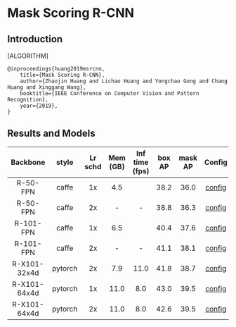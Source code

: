 # Mask Scoring R-CNN

## Introduction

[ALGORITHM]

```
@inproceedings{huang2019msrcnn,
    title={Mask Scoring R-CNN},
    author={Zhaojin Huang and Lichao Huang and Yongchao Gong and Chang Huang and Xinggang Wang},
    booktitle={IEEE Conference on Computer Vision and Pattern Recognition},
    year={2019},
}
```

## Results and Models

| Backbone      | style      | Lr schd | Mem (GB) | Inf time (fps) | box AP | mask AP | Config | Download |
|:-------------:|:----------:|:-------:|:--------:|:--------------:|:------:|:-------:|:------:|:--------:|
| R-50-FPN      | caffe      | 1x      | 4.5      |                |  38.2  | 36.0    | [config](https://github.com/open-mmlab/mmdetection/tree/master/configs/ms_rcnn/ms_rcnn_r50_caffe_fpn_1x_coco.py) | [model](http://download.openmmlab.com/mmdetection/v2.0/ms_rcnn/ms_rcnn_r50_caffe_fpn_1x_coco/ms_rcnn_r50_caffe_fpn_1x_coco_20200702_180848-61c9355e.pth) &#124; [log](http://download.openmmlab.com/mmdetection/v2.0/ms_rcnn/ms_rcnn_r50_caffe_fpn_1x_coco/ms_rcnn_r50_caffe_fpn_1x_coco_20200702_180848.log.json) |
| R-50-FPN      | caffe      | 2x      | -        | -              | 38.8   | 36.3    | [config](https://github.com/open-mmlab/mmdetection/tree/master/configs/ms_rcnn/ms_rcnn_r50_caffe_fpn_2x_coco.py) | [model](http://download.openmmlab.com/mmdetection/v2.0/ms_rcnn/ms_rcnn_r50_caffe_fpn_2x_coco/ms_rcnn_r50_caffe_fpn_2x_coco_bbox_mAP-0.388__segm_mAP-0.363_20200506_004738-ee87b137.pth) &#124; [log](http://download.openmmlab.com/mmdetection/v2.0/ms_rcnn/ms_rcnn_r50_caffe_fpn_2x_coco/ms_rcnn_r50_caffe_fpn_2x_coco_20200506_004738.log.json) |
| R-101-FPN     | caffe      | 1x      | 6.5      |                | 40.4   | 37.6    | [config](https://github.com/open-mmlab/mmdetection/tree/master/configs/ms_rcnn/ms_rcnn_r101_caffe_fpn_1x_coco.py) | [model](http://download.openmmlab.com/mmdetection/v2.0/ms_rcnn/ms_rcnn_r101_caffe_fpn_1x_coco/ms_rcnn_r101_caffe_fpn_1x_coco_bbox_mAP-0.404__segm_mAP-0.376_20200506_004755-b9b12a37.pth) &#124; [log](http://download.openmmlab.com/mmdetection/v2.0/ms_rcnn/ms_rcnn_r101_caffe_fpn_1x_coco/ms_rcnn_r101_caffe_fpn_1x_coco_20200506_004755.log.json) |
| R-101-FPN     | caffe      | 2x      | -        | -              | 41.1   | 38.1    | [config](https://github.com/open-mmlab/mmdetection/tree/master/configs/ms_rcnn/ms_rcnn_r101_caffe_fpn_2x_coco.py) | [model](http://download.openmmlab.com/mmdetection/v2.0/ms_rcnn/ms_rcnn_r101_caffe_fpn_2x_coco/ms_rcnn_r101_caffe_fpn_2x_coco_bbox_mAP-0.411__segm_mAP-0.381_20200506_011134-5f3cc74f.pth) &#124; [log](http://download.openmmlab.com/mmdetection/v2.0/ms_rcnn/ms_rcnn_r101_caffe_fpn_2x_coco/ms_rcnn_r101_caffe_fpn_2x_coco_20200506_011134.log.json) |
| R-X101-32x4d  | pytorch    | 2x      | 7.9      | 11.0           | 41.8   | 38.7    | [config](https://github.com/open-mmlab/mmdetection/tree/master/configs/ms_rcnn/ms_rcnn_x101_32x4d_fpn_1x_coco.py) | [model](http://download.openmmlab.com/mmdetection/v2.0/ms_rcnn/ms_rcnn_x101_32x4d_fpn_1x_coco/ms_rcnn_x101_32x4d_fpn_1x_coco_20200206-81fd1740.pth) &#124; [log](http://download.openmmlab.com/mmdetection/v2.0/ms_rcnn/ms_rcnn_x101_32x4d_fpn_1x_coco/ms_rcnn_x101_32x4d_fpn_1x_coco_20200206_100113.log.json) |
| R-X101-64x4d  | pytorch    | 1x      | 11.0     | 8.0            | 43.0   | 39.5    | [config](https://github.com/open-mmlab/mmdetection/tree/master/configs/ms_rcnn/ms_rcnn_x101_64x4d_fpn_1x_coco.py) | [model](http://download.openmmlab.com/mmdetection/v2.0/ms_rcnn/ms_rcnn_x101_64x4d_fpn_1x_coco/ms_rcnn_x101_64x4d_fpn_1x_coco_20200206-86ba88d2.pth) &#124; [log](http://download.openmmlab.com/mmdetection/v2.0/ms_rcnn/ms_rcnn_x101_64x4d_fpn_1x_coco/ms_rcnn_x101_64x4d_fpn_1x_coco_20200206_091744.log.json) |
| R-X101-64x4d  | pytorch    | 2x      | 11.0     | 8.0            | 42.6   | 39.5    | [config](https://github.com/open-mmlab/mmdetection/tree/master/configs/ms_rcnn/ms_rcnn_x101_64x4d_fpn_2x_coco.py) | [model](http://download.openmmlab.com/mmdetection/v2.0/ms_rcnn/ms_rcnn_x101_64x4d_fpn_2x_coco/ms_rcnn_x101_64x4d_fpn_2x_coco_20200308-02a445e2.pth) &#124; [log](http://download.openmmlab.com/mmdetection/v2.0/ms_rcnn/ms_rcnn_x101_64x4d_fpn_2x_coco/ms_rcnn_x101_64x4d_fpn_2x_coco_20200308_012247.log.json) |
